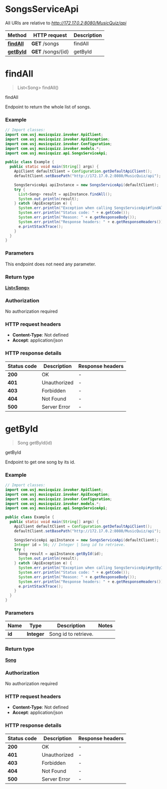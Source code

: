 # SongsServiceApi

All URIs are relative to *http://172.17.0.2:8080/MusicQuiz/api*

| Method | HTTP request | Description |
|------------- | ------------- | -------------|
| [**findAll**](SongsServiceApi.md#findAll) | **GET** /songs | findAll |
| [**getById**](SongsServiceApi.md#getById) | **GET** /songs/{id} | getById |


<a id="findAll"></a>
# **findAll**
> List&lt;Song&gt; findAll()

findAll

Endpoint to return the whole list of songs.

### Example
```java
// Import classes:
import com.usj.musicquizz.invoker.ApiClient;
import com.usj.musicquizz.invoker.ApiException;
import com.usj.musicquizz.invoker.Configuration;
import com.usj.musicquizz.invoker.models.*;
import com.usj.musicquizz.api.SongsServiceApi;

public class Example {
  public static void main(String[] args) {
    ApiClient defaultClient = Configuration.getDefaultApiClient();
    defaultClient.setBasePath("http://172.17.0.2:8080/MusicQuiz/api");

    SongsServiceApi apiInstance = new SongsServiceApi(defaultClient);
    try {
      List<Song> result = apiInstance.findAll();
      System.out.println(result);
    } catch (ApiException e) {
      System.err.println("Exception when calling SongsServiceApi#findAll");
      System.err.println("Status code: " + e.getCode());
      System.err.println("Reason: " + e.getResponseBody());
      System.err.println("Response headers: " + e.getResponseHeaders());
      e.printStackTrace();
    }
  }
}
```

### Parameters
This endpoint does not need any parameter.

### Return type

[**List&lt;Song&gt;**](Song.md)

### Authorization

No authorization required

### HTTP request headers

 - **Content-Type**: Not defined
 - **Accept**: application/json

### HTTP response details
| Status code | Description | Response headers |
|-------------|-------------|------------------|
| **200** | OK |  -  |
| **401** | Unauthorized |  -  |
| **403** | Forbidden |  -  |
| **404** | Not Found |  -  |
| **500** | Server Error |  -  |

<a id="getById"></a>
# **getById**
> Song getById(id)

getById

Endpoint to get one song by its id.

### Example
```java
// Import classes:
import com.usj.musicquizz.invoker.ApiClient;
import com.usj.musicquizz.invoker.ApiException;
import com.usj.musicquizz.invoker.Configuration;
import com.usj.musicquizz.invoker.models.*;
import com.usj.musicquizz.api.SongsServiceApi;

public class Example {
  public static void main(String[] args) {
    ApiClient defaultClient = Configuration.getDefaultApiClient();
    defaultClient.setBasePath("http://172.17.0.2:8080/MusicQuiz/api");

    SongsServiceApi apiInstance = new SongsServiceApi(defaultClient);
    Integer id = 56; // Integer | Song id to retrieve.
    try {
      Song result = apiInstance.getById(id);
      System.out.println(result);
    } catch (ApiException e) {
      System.err.println("Exception when calling SongsServiceApi#getById");
      System.err.println("Status code: " + e.getCode());
      System.err.println("Reason: " + e.getResponseBody());
      System.err.println("Response headers: " + e.getResponseHeaders());
      e.printStackTrace();
    }
  }
}
```

### Parameters

| Name | Type | Description  | Notes |
|------------- | ------------- | ------------- | -------------|
| **id** | **Integer**| Song id to retrieve. | |

### Return type

[**Song**](Song.md)

### Authorization

No authorization required

### HTTP request headers

 - **Content-Type**: Not defined
 - **Accept**: application/json

### HTTP response details
| Status code | Description | Response headers |
|-------------|-------------|------------------|
| **200** | OK |  -  |
| **401** | Unauthorized |  -  |
| **403** | Forbidden |  -  |
| **404** | Not Found |  -  |
| **500** | Server Error |  -  |

